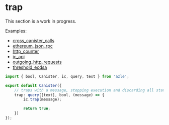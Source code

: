 # trap

This section is a work in progress.

Examples:

-   [cross_canister_calls](https://github.com/demergent-labs/azle/tree/main/examples/cross_canister_calls)
-   [ethereum_json_rpc](https://github.com/demergent-labs/azle/tree/main/examples/ethereum_json_rpc)
-   [http_counter](https://github.com/demergent-labs/azle/tree/main/examples/motoko_examples/http_counter)
-   [ic_api](https://github.com/demergent-labs/azle/tree/main/examples/ic_api)
-   [outgoing_http_requests](https://github.com/demergent-labs/azle/tree/main/examples/outgoing_http_requests)
-   [threshold_ecdsa](https://github.com/demergent-labs/azle/tree/main/examples/motoko_examples/threshold_ecdsa)

```typescript
import { bool, Canister, ic, query, text } from 'azle';

export default Canister({
    // traps with a message, stopping execution and discarding all state within the call
    trap: query([text], bool, (message) => {
        ic.trap(message);

        return true;
    })
});
```
